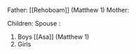 Father: [[Rehoboam]] (Matthew 1)
Mother: 

Children:
Spouse : 
1) Boys
	[[Asa]] (Matthew 1)
2) Girls
	